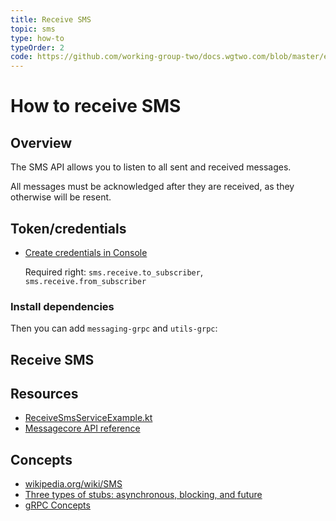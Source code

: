 ```yaml
---
title: Receive SMS
topic: sms
type: how-to
typeOrder: 2
code: https://github.com/working-group-two/docs.wgtwo.com/blob/master/examples/sms/src/main/kotlin/ReceiveSms.kt
---
```


# How to receive SMS

## Overview

The SMS API allows you to listen to all sent and received messages.

All messages must be acknowledged after they are received, as they otherwise will be resent.

## Token/credentials
* [Create credentials in Console](https://console.wgtwo.com/api-keys-redirect)

  Required right: `sms.receive.to_subscriber`, `sms.receive.from_subscriber`

### Install dependencies
<JitpackDependency />

Then you can add `messaging-grpc` and `utils-grpc`:

<ClientDependencies :clients="['messaging-grpc', 'utils-grpc']"/>

## Receive SMS
<GithubCode :to="$frontmatter.code" />

## Resources
* [ReceiveSmsServiceExample.kt](https://github.com/working-group-two/wgtwo-kotlin-code-snippets/blob/master/src/main/kotlin/com/wgtwo/example/receivesms/ReceiveSmsServiceExample.kt)
* [Messagecore API reference](https://github.com/working-group-two/wgtwoapis/blob/master/wgtwo/messaging/messagecore.proto)

## Concepts
* [wikipedia.org/wiki/SMS](https://en.wikipedia.org/wiki/SMS)
* [Three types of stubs: asynchronous, blocking, and future](https://grpc.io/docs/reference/java/generated-code/)
* [gRPC Concepts](https://grpc.io/docs/guides/concepts/)
